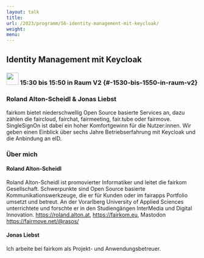```yaml
---
layout: talk
title:
url: /2023/programm/56-identity-management-mit-keycloak/
weight:
menu:
---
```

## Identity Management mit Keycloak

### <img height = "32" src="../../../images/talk.svg"> 15:30 bis 15:50 in Raum V2 {#-1530-bis-1550-in-raum-v2}

### Roland Alton-Scheidl & Jonas Liebst

fairkom bietet niederschwellig Open Source basierte Services an, dazu zählen die faircloud, fairchat, fairmeeting, fair.tube oder fairmove.  SingleSignOn ist dabei ein hoher Komfortgewinn für die Nutzer:innen. Wir geben einen Einblick über sechs Jahre Betriebserfahrung mit Keycloak und die Anbindung an eID.

### Über mich

#### Roland Alton-Scheidl

Roland Alton-Scheidl ist promovierter Informatiker und leitet die fairkom Gesellschaft. Schwerpunkte sind Open Source basierte Kommunikationswerkzeuge, die er für Kunden oder im fairapps Portfolio umsetzt und betreut. An der Vorarlberg University of Applied Sciences unterrichtete und forschte er in den Studiengängen InterMedia und Digital Innovation. https://roland.alton.at, https://fairkom.eu, Mastodon https://fairmove.net/@rasos/

#### Jonas Liebst

Ich arbeite bei fairkom als Projekt- und Anwendungsbetreuer.

